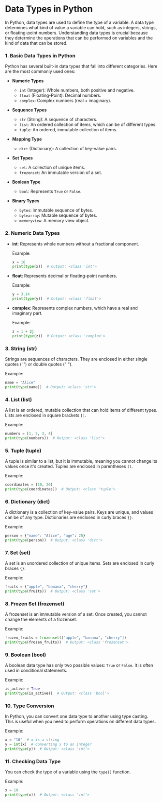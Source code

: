 # Data Types in Python

In Python, data types are used to define the type of a variable. A data type determines what kind of value a variable can hold, such as integers, strings, or floating-point numbers. Understanding data types is crucial because they determine the operations that can be performed on variables and the kind of data that can be stored.

### 1. **Basic Data Types in Python**

Python has several built-in data types that fall into different categories. Here are the most commonly used ones:

- **Numeric Types**
  - `int` (Integer): Whole numbers, both positive and negative.
  - `float` (Floating-Point): Decimal numbers.
  - `complex`: Complex numbers (real + imaginary).

- **Sequence Types**
  - `str` (String): A sequence of characters.
  - `list`: An ordered collection of items, which can be of different types.
  - `tuple`: An ordered, immutable collection of items.

- **Mapping Type**
  - `dict` (Dictionary): A collection of key-value pairs.

- **Set Types**
  - `set`: A collection of unique items.
  - `frozenset`: An immutable version of a set.

- **Boolean Type**
  - `bool`: Represents `True` or `False`.

- **Binary Types**
  - `bytes`: Immutable sequence of bytes.
  - `bytearray`: Mutable sequence of bytes.
  - `memoryview`: A memory view object.

### 2. **Numeric Data Types**

- **int**: Represents whole numbers without a fractional component.
  
  Example:
  ```python
  x = 10
  print(type(x))  # Output: <class 'int'>
  ```

- **float**: Represents decimal or floating-point numbers.
  
  Example:
  ```python
  y = 3.14
  print(type(y))  # Output: <class 'float'>
  ```

- **complex**: Represents complex numbers, which have a real and imaginary part.
  
  Example:
  ```python
  z = 1 + 2j
  print(type(z))  # Output: <class 'complex'>
  ```

### 3. **String (str)**

Strings are sequences of characters. They are enclosed in either single quotes (' ') or double quotes (" ").

Example:
```python
name = "Alice"
print(type(name))  # Output: <class 'str'>
```

### 4. **List (list)**

A list is an ordered, mutable collection that can hold items of different types. Lists are enclosed in square brackets `[]`.

Example:
```python
numbers = [1, 2, 3, 4]
print(type(numbers))  # Output: <class 'list'>
```

### 5. **Tuple (tuple)**

A tuple is similar to a list, but it is immutable, meaning you cannot change its values once it's created. Tuples are enclosed in parentheses `()`.

Example:
```python
coordinates = (10, 20)
print(type(coordinates))  # Output: <class 'tuple'>
```

### 6. **Dictionary (dict)**

A dictionary is a collection of key-value pairs. Keys are unique, and values can be of any type. Dictionaries are enclosed in curly braces `{}`.

Example:
```python
person = {"name": "Alice", "age": 25}
print(type(person))  # Output: <class 'dict'>
```

### 7. **Set (set)**

A set is an unordered collection of unique items. Sets are enclosed in curly braces `{}`.

Example:
```python
fruits = {"apple", "banana", "cherry"}
print(type(fruits))  # Output: <class 'set'>
```

### 8. **Frozen Set (frozenset)**

A frozenset is an immutable version of a set. Once created, you cannot change the elements of a frozenset.

Example:
```python
frozen_fruits = frozenset(["apple", "banana", "cherry"])
print(type(frozen_fruits))  # Output: <class 'frozenset'>
```

### 9. **Boolean (bool)**

A boolean data type has only two possible values: `True` or `False`. It is often used in conditional statements.

Example:
```python
is_active = True
print(type(is_active))  # Output: <class 'bool'>
```

### 10. **Type Conversion**

In Python, you can convert one data type to another using type casting. This is useful when you need to perform operations on different data types.

Example:
```python
x = "10"  # x is a string
y = int(x)  # Converting x to an integer
print(type(y))  # Output: <class 'int'>
```

### 11. **Checking Data Type**

You can check the type of a variable using the `type()` function.

Example:
```python
x = 10
print(type(x))  # Output: <class 'int'>
```